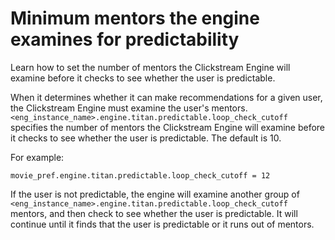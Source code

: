 # Minimum mentors the engine examines for predictability

Learn how to set the number of mentors the Clickstream Engine will examine before it checks to see whether the user is predictable.

When it determines whether it can make recommendations for a given user, the Clickstream Engine must examine the user's mentors. `<eng_instance_name>.engine.titan.predictable.loop_check_cutoff` specifies the number of mentors the Clickstream Engine will examine before it checks to see whether the user is predictable. The default is 10.

For example:

```
movie_pref.engine.titan.predictable.loop_check_cutoff = 12
```

If the user is not predictable, the engine will examine another group of `<eng_instance_name>.engine.titan.predictable.loop_check_cutoff` mentors, and then check to see whether the user is predictable. It will continue until it finds that the user is predictable or it runs out of mentors.


